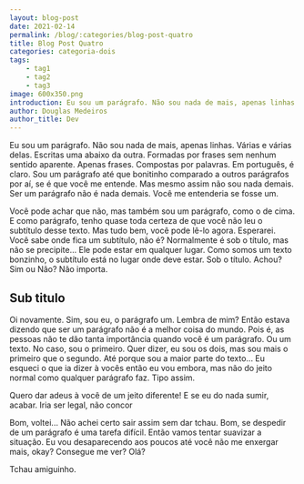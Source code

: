 ```yaml
---
layout: blog-post
date: 2021-02-14
permalink: /blog/:categories/blog-post-quatro
title: Blog Post Quatro
categories: categoria-dois
tags:
    - tag1
    - tag2
    - tag3
image: 600x350.png
introduction: Eu sou um parágrafo. Não sou nada de mais, apenas linhas. Várias e várias delas. Escritas uma abaixo da outra. Formadas por frases sem nenhum sentido aparente. Apenas frases. Compostas por palavras. Em português, é claro.
author: Douglas Medeiros
author_title: Dev
---
```


Eu sou um parágrafo. Não sou nada de mais, apenas linhas. Várias e várias delas. Escritas uma abaixo da outra. Formadas
por frases sem nenhum sentido aparente. Apenas frases. Compostas por palavras. Em português, é claro. Sou um parágrafo
até que bonitinho comparado a outros parágrafos por aí, se é que você me entende. Mas mesmo assim não sou nada demais.
Ser um parágrafo não é nada demais. Você me entenderia se fosse um.

Você pode achar que não, mas também sou um parágrafo, como o de cima. E como parágrafo, tenho quase toda certeza de que
você não leu o subtítulo desse texto. Mas tudo bem, você pode lê-lo agora. Esperarei. Você sabe onde fica um subtítulo,
não é? Normalmente é sob o título, mas não se precipite... Ele pode estar em qualquer lugar. Como somos um texto
bonzinho, o subtítulo está no lugar onde deve estar. Sob o título. Achou? Sim ou Não? Não importa.

## Sub titulo

Oi novamente. Sim, sou eu, o parágrafo um. Lembra de mim? Então estava dizendo que ser um parágrafo não é a melhor coisa
do mundo. Pois é, as pessoas não te dão tanta importância quando você é um parágrafo. Ou um texto. No caso, sou o
primeiro. Quer dizer, eu sou os dois, mas sou mais o primeiro que o segundo. Até porque sou a maior parte do texto... Eu
esqueci o que ia dizer à vocês então eu vou embora, mas não do jeito normal como qualquer parágrafo faz. Tipo assim.

Quero dar adeus à você de um jeito diferente! E se eu do nada sumir, acabar. Iria ser legal, não concor

Bom, voltei... Não achei certo sair assim sem dar tchau. Bom, se despedir de um parágrafo é uma tarefa difícil. Então
vamos tentar suavizar a situação. Eu vou desaparecendo aos poucos até você não me enxergar mais, okay? Consegue me ver?
Olá?

Tchau amiguinho.